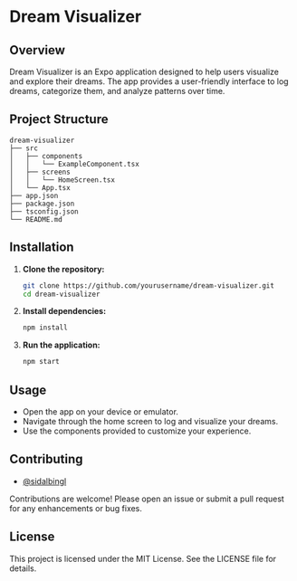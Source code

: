 # Dream Visualizer

## Overview
Dream Visualizer is an Expo application designed to help users visualize and explore their dreams. The app provides a user-friendly interface to log dreams, categorize them, and analyze patterns over time.

## Project Structure
```
dream-visualizer
├── src
│   ├── components
│   │   └── ExampleComponent.tsx
│   ├── screens
│   │   └── HomeScreen.tsx
│   └── App.tsx
├── app.json
├── package.json
├── tsconfig.json
└── README.md
```

## Installation

1. **Clone the repository:**
   ```bash
   git clone https://github.com/yourusername/dream-visualizer.git
   cd dream-visualizer
   ```

2. **Install dependencies:**
   ```bash
   npm install
   ```

3. **Run the application:**
   ```bash
   npm start
   ```

## Usage
- Open the app on your device or emulator.
- Navigate through the home screen to log and visualize your dreams.
- Use the components provided to customize your experience.

## Contributing
- [@sidalbingl]((https://github.com/sidalbingl))

Contributions are welcome! Please open an issue or submit a pull request for any enhancements or bug fixes.

## License
This project is licensed under the MIT License. See the LICENSE file for details.
